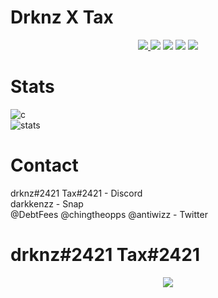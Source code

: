 # Drknz X Tax

<p align="center">
  <a href="https://github.com/skidskys">
    <img src="https://discord.c99.nl/widget/theme-4/222687871415484416.png"/>
     </a>
    <img src="https://discord.c99.nl/widget/theme-4/843465751109435443.png"/>
     </a>
    <img src="https://discord.c99.nl/widget/theme-4/852653136463527987.png"/>
     </a>
    <img src="https://discord.c99.nl/widget/theme-4/843463499518443560.png"/>
     </a>
    <img src="https://discord.c99.nl/widget/theme-4/844254525505536000.png"/>
     </a>
</p>

# Stats
![c](https://github-readme-stats.vercel.app/api/top-langs/?username=skidskys&layout=compact&theme=dark) 
</br>
![stats](https://github-readme-stats.vercel.app/api?username=skidskys&show_icons=true&theme=dark)

# Contact
drknz#2421 Tax#2421 - Discord </br>
darkkenzz - Snap </br>
@DebtFees @chingtheopps @antiwizz - Twitter </br>

# drknz#2421 Tax#2421
<p align="center">
  <a href="https://github.com/skidskys">
    <img src="https://i.pinimg.com/originals/ae/94/5e/ae945e2e03d98e1828f878d23844a0f0.gif"/>
     </a>
</p>
